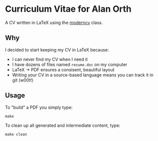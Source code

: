 # Curriculum Vitae for Alan Orth

A CV written in LaTeX using the [moderncv](http://www.ctan.org/pkg/moderncv) class.

## Why

I decided to start keeping my CV in LaTeX because:

* I can never find my CV when I need it
* I have dozens of files named `resume.doc` on my computer
* LaTeX -> PDF ensures a consisent, beautiful layout
* Writing your CV in a source-based language means you can track it in git (w00t!)

## Usage

To "build" a PDF you simply type:

	make

To clean up all generated and intermediate content, type:

	make clean
